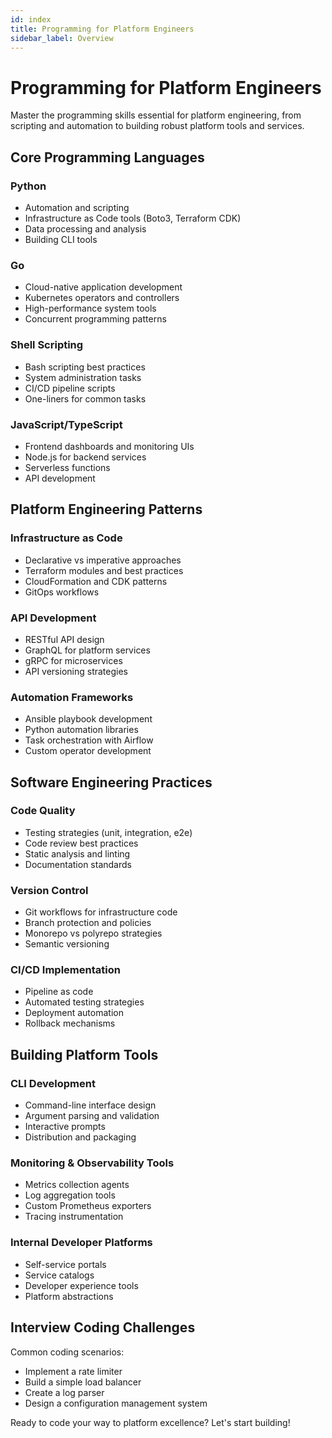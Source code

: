 ```yaml
---
id: index
title: Programming for Platform Engineers
sidebar_label: Overview
---
```


# Programming for Platform Engineers

<GitHubButtons />
Master the programming skills essential for platform engineering, from scripting and automation to building robust platform tools and services.

## Core Programming Languages

### Python
- Automation and scripting
- Infrastructure as Code tools (Boto3, Terraform CDK)
- Data processing and analysis
- Building CLI tools

### Go
- Cloud-native application development
- Kubernetes operators and controllers
- High-performance system tools
- Concurrent programming patterns

### Shell Scripting
- Bash scripting best practices
- System administration tasks
- CI/CD pipeline scripts
- One-liners for common tasks

### JavaScript/TypeScript
- Frontend dashboards and monitoring UIs
- Node.js for backend services
- Serverless functions
- API development

## Platform Engineering Patterns

### Infrastructure as Code
- Declarative vs imperative approaches
- Terraform modules and best practices
- CloudFormation and CDK patterns
- GitOps workflows

### API Development
- RESTful API design
- GraphQL for platform services
- gRPC for microservices
- API versioning strategies

### Automation Frameworks
- Ansible playbook development
- Python automation libraries
- Task orchestration with Airflow
- Custom operator development

## Software Engineering Practices

### Code Quality
- Testing strategies (unit, integration, e2e)
- Code review best practices
- Static analysis and linting
- Documentation standards

### Version Control
- Git workflows for infrastructure code
- Branch protection and policies
- Monorepo vs polyrepo strategies
- Semantic versioning

### CI/CD Implementation
- Pipeline as code
- Automated testing strategies
- Deployment automation
- Rollback mechanisms

## Building Platform Tools

### CLI Development
- Command-line interface design
- Argument parsing and validation
- Interactive prompts
- Distribution and packaging

### Monitoring & Observability Tools
- Metrics collection agents
- Log aggregation tools
- Custom Prometheus exporters
- Tracing instrumentation

### Internal Developer Platforms
- Self-service portals
- Service catalogs
- Developer experience tools
- Platform abstractions

## Interview Coding Challenges

Common coding scenarios:
- Implement a rate limiter
- Build a simple load balancer
- Create a log parser
- Design a configuration management system

Ready to code your way to platform excellence? Let's start building!